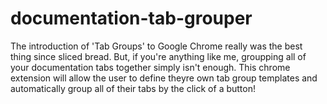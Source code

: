 # documentation-tab-grouper
The introduction of 'Tab Groups' to Google Chrome really was the best thing since sliced bread. But, if you're anything like me, groupping all of your documentation tabs together simply isn't enough.
This chrome extension will allow the user to define theyre own tab group templates and automatically group all of their tabs by the click of a button!

